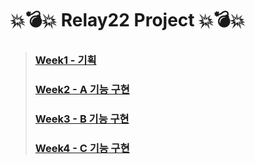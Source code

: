 # 💥💣💥 Relay22 Project 💥💣💥

> ### [Week1 - 기획](Week1)
>
> ### [Week2 - A 기능 구현](Week2)
>
> ### [Week3 - B 기능 구현](https://github.com/boostcamp-2020/relay_22/blob/master/Week3)
>
> ### [Week4 - C 기능 구현](https://github.com/boostcamp-2020/relay_22/blob/master/Week4)
